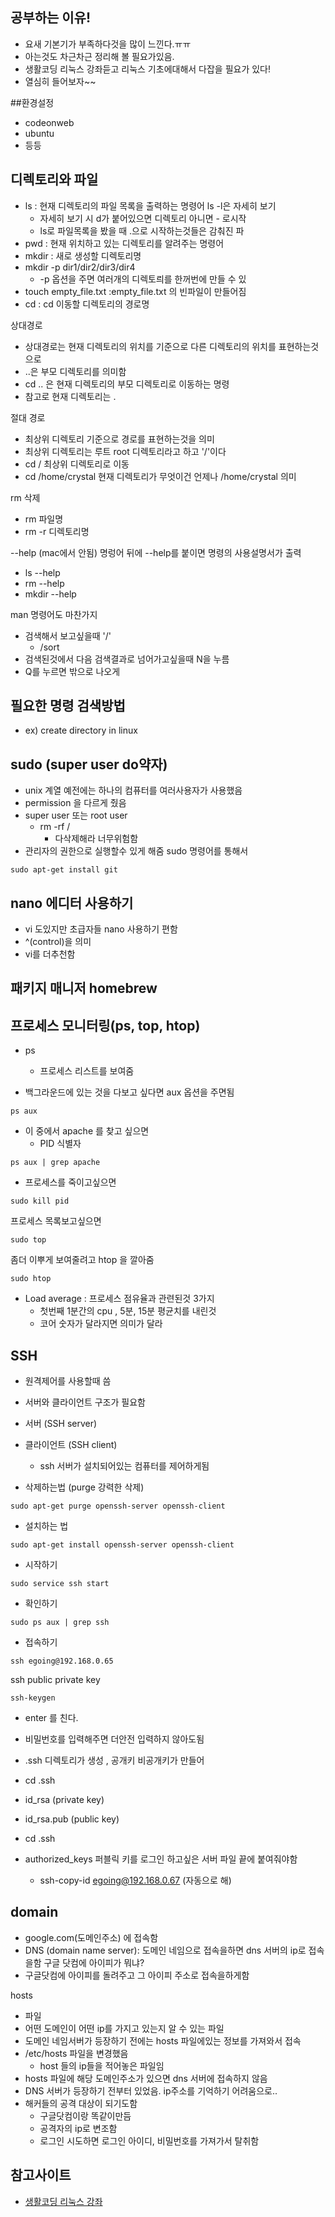 ## 공부하는 이유!
- 요새 기본기가 부족하다것을 많이 느낀다.ㅠㅠ 
- 아는것도 차근차근 정리해 볼 필요가있음.
- 생활코딩 리눅스 강좌듣고 리눅스 기초에대해서 다잡을 필요가 있다!
- 열심히 들어보자~~

##환경설정
- codeonweb
- ubuntu
- 등등
## 디렉토리와 파일
- ls : 현재 디렉토리의 파일 목록을 출력하는 명령어 ls -l은 자세히 보기
    - 자세히 보기 시 d가 붙어있으면 디렉토리 아니면 - 로시작
    - ls로 파일목록을 봤을 때 .으로 시작하는것들은 감춰진 파
- pwd : 현재 위치하고 있는 디렉토리를 알려주는 명령어
- mkdir : 새로 생성할 디렉토리명
 - mkdir -p dir1/dir2/dir3/dir4 
    - -p 옵션을 주면 여러개의 디렉토릐를 한꺼번에 만들 수 있
- touch empty_file.txt :empty_file.txt  의 빈파일이 만들어짐
- cd : cd 이동할 디렉토리의 경로명

상대경로 
- 상대경로는 현재 디렉토리의 위치를 기준으로 다른 디렉토리의 위치를 표현하는것으로 
- ..은 부모 디렉토리를 의미함
- cd .. 은 현재 디렉토리의 부모 디렉토리로 이동하는 명령
- 참고로 현재 디렉토리는 .

절대 경로
- 최상위 디렉토리 기준으로 경로를 표현하는것을 의미
- 최상위 디렉토리는 루트 root 디렉토리라고 하고 '/'이다
- cd / 최상위 디렉토리로 이동
- cd /home/crystal 현재 디렉토리가 무엇이건 언제나 /home/crystal 의미

rm 삭제
- rm 파일명
- rm -r 디렉토리명

--help (mac에서 안됨)
명렁어 뒤에 --help를 붙이면 명령의 사용설명서가 출력
- ls --help
- rm --help
- mkdir --help

man 명령어도 마찬가지
- 검색해서 보고싶을때 '/'
    - /sort
- 검색된것에서 다음 검색결과로 넘어가고싶을때 N을 누름
- Q를 누르면 밖으로 나오게

## 필요한 명령 검색방법
- ex) create directory in linux

## sudo (super user do약자)
- unix 계열 예전에는 하나의 컴퓨터를 여러사용자가 사용했음
- permission 을 다르게 줬음
- super user 또는 root user
    - rm -rf / 
        - 다삭제해라 너무위험함
- 관리자의 권한으로 실행할수 있게 해줌 sudo 명령어를 통해서

~~~
sudo apt-get install git
~~~

## nano 에디터 사용하기
- vi 도있지만 초급자들 nano 사용하기 편함
- ^(control)을 의미
- vi를 더추천함

## 패키지 매니저 homebrew

## 프로세스 모니터링(ps, top, htop)

- ps 
    - 프로세스 리스트를 보여줌
    
- 백그라운드에 있는 것을 다보고 싶다면  aux 옵션을 주면됨
~~~
ps aux
~~~

- 이 중에서 apache 를 찾고 싶으면 
    - PID 식별자
~~~
ps aux | grep apache
~~~

- 프로세스를 죽이고싶으면
~~~
sudo kill pid
~~~

프로세스 목록보고싶으면 
~~~
sudo top
~~~

좀더 이뿌게 보여줄려고 htop 을 깔아줌
~~~
sudo htop
~~~
- Load average : 프로세스 점유율과 관련된것 3가지
    - 첫번째 1분간의 cpu , 5분, 15분 평균치를 내린것
    - 코어 숫자가 달라지면 의미가 달라


## SSH
- 원격제어를 사용할때 씀
- 서버와 클라이언트 구조가 필요함
- 서버 (SSH server)
- 클라이언트 (SSH client)
    - ssh 서버가 설치되어있는 컴퓨터를 제어하게됨

- 삭제하는법 (purge 강력한 삭제)
~~~
sudo apt-get purge openssh-server openssh-client
~~~

- 설치하는 법
~~~
sudo apt-get install openssh-server openssh-client
~~~

- 시작하기
~~~
sudo service ssh start
~~~

- 확인하기
~~~
sudo ps aux | grep ssh
~~~

- 접속하기
~~~
ssh egoing@192.168.0.65
~~~

ssh public private key

~~~
ssh-keygen
~~~
- enter 를 친다.
- 비밀번호를 입력해주면 더안전 입력하지 않아도됨
- .ssh 디렉토리가 생성 , 공개키 비공개키가 만들어
- cd .ssh
- id_rsa (private key)
- id_rsa.pub (public key)


- cd .ssh
- authorized_keys  퍼블릭 키를 로그인 하고싶은 서버 파일 끝에 붙여줘야함
    - ssh-copy-id egoing@192.168.0.67 (자동으로 해)



## domain
- google.com(도메인주소) 에 접속함
- DNS (domain name server): 도메인 네임으로 접속을하면 dns 서버의 ip로 접속을함 구글 닷컴에 아이피가 뭐냐?
- 구글닷컴에 아이피를 돌려주고 그 아이피 주소로 접속을하게함

hosts
- 파일
- 어떤 도메인이 어떤 ip를 가지고 있는지 알 수 있는 파일
- 도메인 네임서버가 등장하기 전에는 hosts 파일에있는 정보를 가져와서 접속
- /etc/hosts 파일을 변경했음
    - host 들의 ip들을 적어놓은 파일임
- hosts 파일에 해당 도메인주소가 있으면 dns 서버에 접속하지 않음
- DNS 서버가 등장하기 전부터 있었음. ip주소를 기억하기 어려움으로..
- 해커들의 공격 대상이 되기도함
    - 구글닷컴이랑 똑같이만듬
    - 공격자의 ip로 변조함
    - 로그인 시도하면 로그인 아이디, 비밀번호를 가져가서 탈취함
    
    

## 참고사이트
- [생활코딩 리눅스 강좌](https://www.inflearn.com/course/%EC%83%9D%ED%99%9C%EC%BD%94%EB%94%A9-%EB%A6%AC%EB%88%85%EC%8A%A4-%EA%B0%95%EC%A2%8C/)
